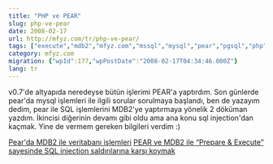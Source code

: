 ```yaml
---
title: "PHP ve PEAR"
slug: php-ve-pear
date: 2008-02-17
url: http://mfyz.com/tr/php-ve-pear/
tags: ["execute","mdb2","mfyz.com","mssql","mysql","pear","pgsql","php","prepare","sqlite"]
category: mfyz.com
migration: {"wpId":177,"wpPostDate":"2008-02-17T04:34:46.000Z"}
lang: tr
---
```


v0.7'de altyapıda neredeyse bütün işlerimi PEAR'a yaptırdım. Son günlerde pear'da mysql işlemleri ile ilgili sorular sorulmaya başlandı, ben de yazayım dedim, pear ile SQL işlemlerini MDB2'ye yaptırmaya yönelik 2 döküman yazdım. İkincisi diğerinin devamı gibi oldu ama ana konu sql injection'dan kaçmak. Yine de vermem gereken bilgileri verdim :)

[Pear'da MDB2 ile veritabanı işlemleri](/pear-da-mdb2-ile-veritabani-islemleri/) [PEAR ve MDB2 ile “Prepare & Execute” sayesinde SQL injection saldırılarına karşı koymak](/pear-ve-mdb2-ile-prepare--execute-sayesinde-sql-injection-saldirilarina-karsi-koymak/)